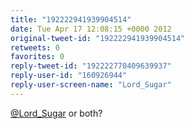 ```yaml
---
title: "192222941939904514"
date: Tue Apr 17 12:08:15 +0000 2012
original-tweet-id: "192222941939904514"
retweets: 0
favorites: 0
reply-tweet-id: "192222770409639937"
reply-user-id: "160926944"
reply-user-screen-name: "Lord_Sugar"
---
```

<a href="https://twitter.com/Lord_Sugar">@Lord_Sugar</a> or both?
